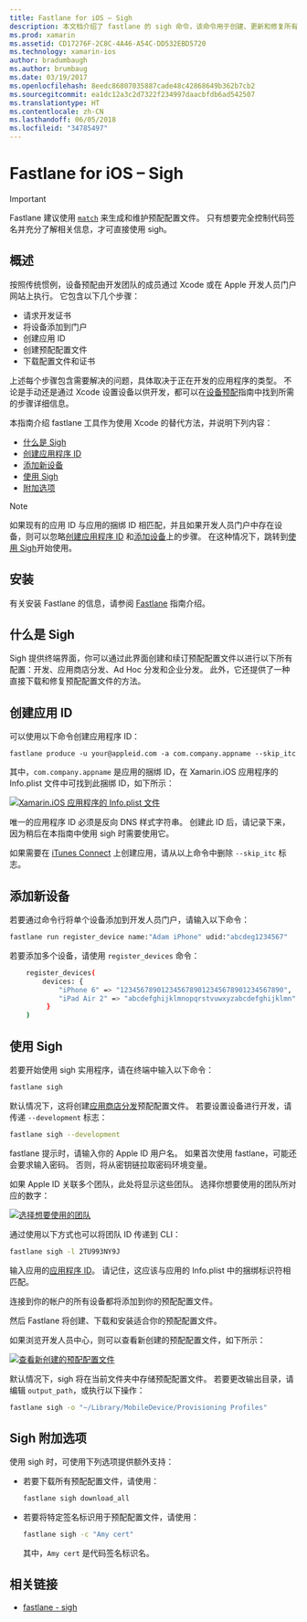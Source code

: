 ```yaml
---
title: Fastlane for iOS – Sigh
description: 本文档介绍了 fastlane 的 sigh 命令，该命令用于创建、更新和修复所有 Xamarin.iOS 生成配置的预配配置文件。
ms.prod: xamarin
ms.assetid: CD17276F-2C8C-4A46-A54C-DD532EBD5720
ms.technology: xamarin-ios
author: bradumbaugh
ms.author: brumbaug
ms.date: 03/19/2017
ms.openlocfilehash: 8eedc86807035887cade48c42868649b362b7cb2
ms.sourcegitcommit: ea1dc12a3c2d7322f234997daacbfdb6ad542507
ms.translationtype: HT
ms.contentlocale: zh-CN
ms.lasthandoff: 06/05/2018
ms.locfileid: "34785497"
---
```

# <a name="fastlane-for-ios--sigh"></a>Fastlane for iOS – Sigh

> [!IMPORTANT]
> Fastlane 建议使用 [ `match`](~/ios/deploy-test/provisioning/fastlane/match.md) 来生成和维护预配配置文件。 只有想要完全控制代码签名并充分了解相关信息，才可直接使用 sigh。

## <a name="overview"></a>概述

按照传统惯例，设备预配由开发团队的成员通过 Xcode 或在 Apple 开发人员门户网站上执行。 它包含以下几个步骤：

- 请求开发证书
- 将设备添加到门户
- 创建应用 ID
- 创建预配配置文件
- 下载配置文件和证书

上述每个步骤包含需要解决的问题，具体取决于正在开发的应用程序的类型。 不论是手动还是通过 Xcode 设置设备以供开发，都可以在[设备预配](~/ios/get-started/installation/device-provisioning/index.md)指南中找到所需的步骤详细信息。

本指南介绍 fastlane 工具作为使用 Xcode 的替代方法，并说明下列内容：

- [什么是 Sigh](#whatissigh)
- [创建应用程序 ID](#appid)
- [添加新设备](#newdevices)
- [使用 Sigh](#using)
- [附加选项](#options)

> [!NOTE]
> 如果现有的应用 ID 与应用的捆绑 ID 相匹配，并且如果开发人员门户中存在设备，则可以忽略[创建应用程序 ID](#appid) 和[添加设备](#newdevices)上的步骤。 在这种情况下，跳转到[使用 Sigh](#using)开始使用。

## <a name="installation"></a>安装

有关安装 Fastlane 的信息，请参阅 [Fastlane](~/ios/deploy-test/provisioning/fastlane/index.md#Installation) 指南介绍。

<a name="whatissigh" />

## <a name="what-is-sigh"></a>什么是 Sigh

Sigh 提供终端界面，你可以通过此界面创建和续订预配配置文件以进行以下所有配置：开发、应用商店分发、Ad Hoc 分发和企业分发。 此外，它还提供了一种直接下载和修复预配配置文件的方法。

<a name="appid" />

## <a name="creating-an-app-id"></a>创建应用 ID

可以使用以下命令创建应用程序 ID：

    fastlane produce -u your@appleid.com -a com.company.appname --skip_itc

其中，`com.company.appname` 是应用的捆绑 ID，在 Xamarin.iOS 应用程序的 Info.plist 文件中可找到此捆绑 ID，如下所示：

[![](sigh-images/fastlane-image5.png "Xamarin.iOS 应用程序的 Info.plist 文件")](sigh-images/fastlane-image5.png#lightbox)

唯一的应用程序 ID 必须是反向 DNS 样式字符串。 创建此 ID 后，请记录下来，因为稍后在本指南中使用 sigh 时需要使用它。

如果需要在 [iTunes Connect](~/ios/deploy-test/app-distribution/app-store-distribution/itunesconnect.md) 上创建应用，请从以上命令中删除 `--skip_itc` 标志。

<a name="newdevices" />

## <a name="adding-new-devices"></a>添加新设备

若要通过命令行将单个设备添加到开发人员门户，请输入以下命令：

```bash
fastlane run register_device name:"Adam iPhone" udid:"abcdeg1234567"
```

若要添加多个设备，请使用 `register_devices` 命令：

```bash
    register_devices(
        devices: {
            "iPhone 6" => "1234567890123456789012345678901234567890",
            "iPad Air 2" => "abcdefghijklmnopqrstvuwxyzabcdefghijklmn"
         }
    )
```

<a name="using" />

## <a name="using-sigh"></a>使用 Sigh

若要开始使用 sigh 实用程序，请在终端中输入以下命令：

```bash
fastlane sigh
```

默认情况下，这将创建[应用商店分发](~/ios/deploy-test/app-distribution/app-store-distribution/index.md)预配配置文件。 若要设置设备进行开发，请传递 `--development` 标志：

```bash
fastlane sigh --development
```

fastlane 提示时，请输入你的 Apple ID 用户名。 如果首次使用 fastlane，可能还会要求输入密码。 否则，将从密钥链拉取密码环境变量。

如果 Apple ID 关联多个团队，此处将显示这些团队。 选择你想要使用的团队所对应的数字：

[![](sigh-images/fastlane-image2.png "选择想要使用的团队")](sigh-images/fastlane-image2.png#lightbox)

通过使用以下方式也可以将团队 ID 传递到 CLI：

```bash
fastlane sigh -l 2TU993NY9J
```

输入应用的[应用程序 ID](#appid)。 请记住，这应该与应用的 Info.plist 中的捆绑标识符相匹配。

连接到你的帐户的所有设备都将添加到你的预配配置文件。

然后 Fastlane 将创建、下载和安装适合你的预配配置文件。

如果浏览开发人员中心，则可以查看新创建的预配配置文件，如下所示：

[![](sigh-images/fastlane-image10.png "查看新创建的预配配置文件")](sigh-images/fastlane-image10.png#lightbox)

默认情况下，sigh 将在当前文件夹中存储预配配置文件。 若要更改输出目录，请编辑 `output_path`，或执行以下操作：

```bash
fastlane sigh -o "~/Library/MobileDevice/Provisioning Profiles"
```

<a name="options" />

## <a name="sigh-additional-options"></a>Sigh 附加选项

使用 sigh 时，可使用下列选项提供额外支持：

- 若要下载所有预配配置文件，请使用：

    ```bash
    fastlane sigh download_all
    ```

- 若要将特定签名标识用于预配配置文件，请使用：

    ```bash
    fastlane sigh -c "Amy cert"
    ```
    
    其中，`Amy cert` 是代码签名标识名。


## <a name="related-links"></a>相关链接

- [fastlane - sigh](https://github.com/fastlane/fastlane/tree/master/sigh#readme)
